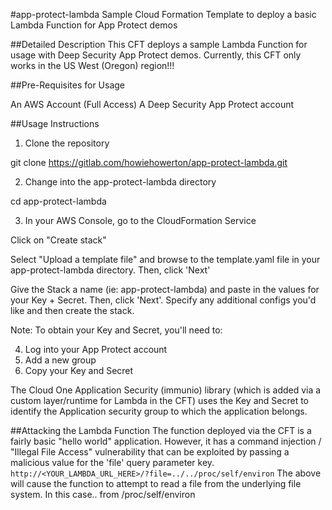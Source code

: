 #app-protect-lambda
Sample Cloud Formation Template to deploy a basic Lambda Function for App Protect demos

##Detailed Description
This CFT deploys a sample Lambda Function for usage with Deep Security App Protect demos.
Currently, this CFT only works in the US West (Oregon) region!!!

##Pre-Requisites for Usage

An AWS Account (Full Access)
A Deep Security App Protect account


##Usage Instructions

1) Clone the repository

git clone https://gitlab.com/howiehowerton/app-protect-lambda.git

2) Change into the app-protect-lambda directory

cd app-protect-lambda


3) In your AWS Console, go to the CloudFormation Service


Click on "Create stack"


Select "Upload a template file" and browse to the template.yaml file in your app-protect-lambda directory.  Then, click 'Next'


Give the Stack a name (ie: app-protect-lambda) and paste in the values for your Key + Secret.  Then, click 'Next'.  Specify any additional configs you'd like and then create the stack.


Note: To obtain your Key and Secret, you'll need to:

4) Log into your App Protect account
5) Add a new group
6) Copy your Key and Secret

The Cloud One Application Security (immunio) library (which is added via a custom layer/runtime for Lambda in the CFT) uses the Key and Secret to identify the Application security group to which the application belongs.

##Attacking the Lambda Function
The function deployed via the CFT is a fairly basic "hello world" application.  However, it has a command injection / "Illegal File Access" vulnerability that can be exploited by passing a malicious value for the 'file' query parameter key.
`http://<YOUR_LAMBDA_URL_HERE>/?file=../../proc/self/environ`
The above will cause the function to attempt to read a file from the underlying file system.  In this case.. from /proc/self/environ
